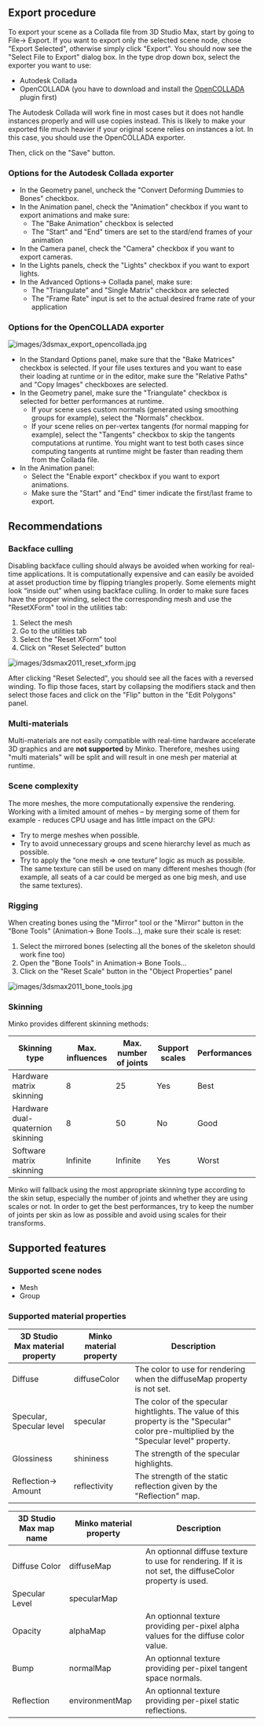 Export procedure
----------------

To export your scene as a Collada file from 3D Studio Max, start by going to File-> Export. If you want to export only the selected scene node, chose "Export Selected", otherwise simply click "Export". You should now see the "Select File to Export" dialog box. In the type drop down box, select the exporter you want to use:

-   Autodesk Collada
-   OpenCOLLADA (you have to download and install the [OpenCOLLADA](http://opencollada.org/) plugin first)

The Autodesk Collada will work fine in most cases but it does not handle instances properly and will use copies instead. This is likely to make your exported file much heavier if your original scene relies on instances a lot. In this case, you should use the OpenCOLLADA exporter.

Then, click on the "Save" button.

### Options for the Autodesk Collada exporter

-   In the Geometry panel, uncheck the "Convert Deforming Dummies to Bones" checkbox.
-   In the Animation panel, check the "Animation" checkbox if you want to export animations and make sure:
    -   The "Bake Animation" checkbox is selected
    -   The "Start" and "End" timers are set to the stard/end frames of your animation
-   In the Camera panel, check the "Camera" checkbox if you want to export cameras.
-   In the Lights panels, check the "Lights" checkbox if you want to export lights.
-   In the Advanced Options-> Collada panel, make sure:
    -   The "Triangulate" and "Single Matrix" checkbox are selected
    -   The "Frame Rate" input is set to the actual desired frame rate of your application

### Options for the OpenCOLLADA exporter

![](images/3dsmax_export_opencollada.jpg "images/3dsmax_export_opencollada.jpg")

-   In the Standard Options panel, make sure that the "Bake Matrices" checkbox is selected. If your file uses textures and you want to ease their loading at runtime or in the editor, make sure the "Relative Paths" and "Copy Images" checkboxes are selected.
-   In the Geometry panel, make sure the "Triangulate" checkbox is selected for better performances at runtime.
    -   If your scene uses custom normals (generated using smoothing groups for example), select the "Normals" checkbox.
    -   If your scene relies on per-vertex tangents (for normal mapping for example), select the "Tangents" checkbox to skip the tangents computations at runtime. You might want to test both cases since computing tangents at runtime might be faster than reading them from the Collada file.
-   In the Animation panel:
    -   Select the "Enable export" checkbox if you want to export animations.
    -   Make sure the "Start" and "End" timer indicate the first/last frame to export.

Recommendations
---------------

### Backface culling

Disabling backface culling should always be avoided when working for real-time applications. It is computationally expensive and can easily be avoided at asset production time by flipping triangles properly. Some elements might look “inside out” when using backface culling. In order to make sure faces have the proper winding, select the corresponding mesh and use the "ResetXForm" tool in the utilities tab:

1.  Select the mesh
2.  Go to the utilities tab
3.  Select the "Reset XForm" tool
4.  Click on "Reset Selected" button

![](images/3dsmax2011_reset_xform.jpg "images/3dsmax2011_reset_xform.jpg")

After clicking "Reset Selected", you should see all the faces with a reversed winding. To flip those faces, start by collapsing the modifiers stack and then select those faces and click on the "Flip" button in the "Edit Polygons" panel.

### Multi-materials

Multi-materials are not easily compatible with real-time hardware accelerate 3D graphics and are **not supported** by Minko. Therefore, meshes using "multi materials" will be split and will result in one mesh per material at runtime.

### Scene complexity

The more meshes, the more computationally expensive the rendering. Working with a limited amount of mehes – by merging some of them for example - reduces CPU usage and has little impact on the GPU:

-   Try to merge meshes when possible.
-   Try to avoid unnecessary groups and scene hierarchy level as much as possible.
-   Try to apply the “one mesh =\> one texture” logic as much as possible. The same texture can still be used on many different meshes though (for example, all seats of a car could be merged as one big mesh, and use the same textures).

### Rigging

When creating bones using the "Mirror" tool or the "Mirror" button in the "Bone Tools" (Animation-> Bone Tools...), make sure their scale is reset:

1.  Select the mirrored bones (selecting all the bones of the skeleton should work fine too)
2.  Open the "Bone Tools" in Animation-> Bone Tools...
3.  Click on the "Reset Scale" button in the "Object Properties" panel

![](images/3dsmax2011_bone_tools.jpg "images/3dsmax2011_bone_tools.jpg")

### Skinning

Minko provides different skinning methods:

| Skinning type                     | Max. influences | Max. number of joints | Support scales | Performances |
|-----------------------------------|-----------------|-----------------------|----------------|--------------|
| Hardware matrix skinning          | 8               | 25                    | Yes            | Best         |
| Hardware dual-quaternion skinning | 8               | 50                    | No             | Good         |
| Software matrix skinning          | Infinite        | Infinite              | Yes            | Worst        |

Minko will fallback using the most appropriate skinning type according to the skin setup, especially the number of joints and whether they are using scales or not. In order to get the best performances, try to keep the number of joints per skin as low as possible and avoid using scales for their transforms.

Supported features
------------------

### Supported scene nodes

-   Mesh
-   Group

### Supported material properties

| 3D Studio Max material property | Minko material property | Description                                                                                                                                |
|---------------------------------|-------------------------|--------------------------------------------------------------------------------------------------------------------------------------------|
| Diffuse                         | diffuseColor            | The color to use for rendering when the diffuseMap property is not set.                                                                    |
| Specular, Specular level        | specular                | The color of the specular hightlights. The value of this property is the "Specular" color pre-multiplied by the "Specular level" property. |
| Glossiness                      | shininess               | The strength of the specular highlights.                                                                                                   |
| Reflection-> Amount            | reflectivity            | The strength of the static reflection given by the "Reflection" map.                                                                       |

| 3D Studio Max map name | Minko material property | Description                                                                                             |
|------------------------|-------------------------|---------------------------------------------------------------------------------------------------------|
| Diffuse Color          | diffuseMap              | An optionnal diffuse texture to use for rendering. If it is not set, the diffuseColor property is used. |
| Specular Level         | specularMap             |                                                                                                         |
| Opacity                | alphaMap                | An optionnal texture providing per-pixel alpha values for the diffuse color value.                      |
| Bump                   | normalMap               | An optionnal texture providing per-pixel tangent space normals.                                         |
| Reflection             | environmentMap          | An optionnal texture providing per-pixel static reflections.                                            |


